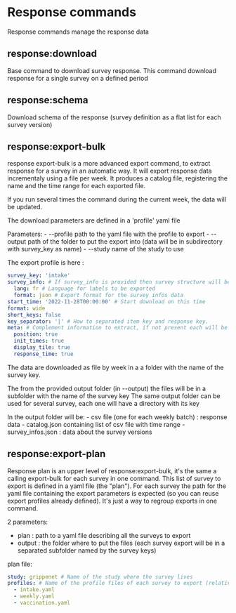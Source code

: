 # Response commands

Response commands manage the response data

## response:download

Base command to download survey response. This command download response for a single survey on a defined period



## response:schema

Download schema of the response (survey definition as a flat list for each survey version)

## response:export-bulk

response export-bulk is a more advanced export command, to extract response for a survey in an automatic way.
It will export response data incrementaly using a file per week. 
It produces a catalog file, registering the name and the time range for each exported file.

If you run several times the command during the current week, the data will be updated.

The download parameters are defined in a 'profile' yaml file 

Parameters:
    - --profile path to the yaml file with the profile to export
    - --output path of the folder to put the export into (data will be in subdirectory with survey_key as name)
    - --study name of the study to use

The export profile is here :

```yaml
survey_key: 'intake'
survey_info: # If survey_info is provided then survey structure will be exported too (like response:schema)
  lang: fr # Language for labels to be exported
  format: json # Export format for the survey infos data
start_time: '2022-11-28T00:00:00' # Start download on this time
format: wide
short_keys: false
key_separator: '|' # How to separated item key and response key.
meta: # Complement information to extract, if not present each will be inferred to false
  position: true
  init_times: true
  display_tile: true
  response_time: true
```
The data are downloaded as file by week in a a folder with the name of the survey key.

The from the provided output folder (in --output) the files will be in a subfolder with the name of the survey key
The same output folder can be used for several survey, each one will have a directory with its key

In the output folder will be:
    - csv file (one for each weekly batch) : response data
    - catalog.json containing list of csv file with time range
    - survey_infos.json : data about the survey versions

## response:export-plan

Response plan is an upper level of response:export-bulk, it's the same a calling export-bulk for each survey in one command.
This list of survey to export is defined in a yaml file (the "plan"). For each survey the path for the yaml file containing the export parameters is expected
(so you can reuse export profiles already defined). It's just a way to regroup exports in one command.

2 parameters:

- plan : path to a yaml file describing all the surveys to export
- output : the folder where to put the files (each survey export will be in a separated subfolder named by the survey keys)
  
plan file:

```yaml
study: grippenet # Name of the study where the survey lives
profiles: # Name of the profile files of each survey to export (relative path to the yaml plan file, simplest : in the same directory)
  - intake.yaml
  - weekly.yaml
  - vaccination.yaml
```
